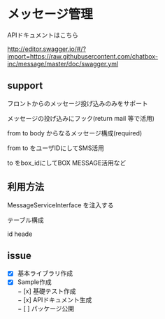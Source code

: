 # メッセージ管理

APIドキュメントはこちら

http://editor.swagger.io/#/?import=https://raw.githubusercontent.com/chatbox-inc/message/master/doc/swagger.yml

## support 

フロントからのメッセージ投げ込みのみをサポート

メッセージの投げ込みにフック(return mail 等で活用)

from to body からなるメッセージ構成(required)

from to をユーザIDにしてSMS活用

to をbox_idにしてBOX MESSAGE活用など

## 利用方法

MessageServiceInterface を注入する



テーブル構成

id 
heade


## issue

- [x] 基本ライブラリ作成
- [x] Sample作成  
− [x] 基礎テスト作成  
− [x] APIドキュメント生成  
− [ ] パッケージ公開  